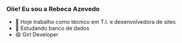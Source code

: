 ### Oiie! Eu sou a Rebeca Azevedo 

- 🔭 Hoje trabalho como técnico em T.I. e desenvolvedora de sites
- 🌱 Estudando banco de dados
- 😄 Girl Developer

